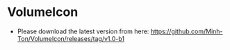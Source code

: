 # VolumeIcon

- Please download the latest version from here: https://github.com/Minh-Ton/VolumeIcon/releases/tag/v1.0-b1
